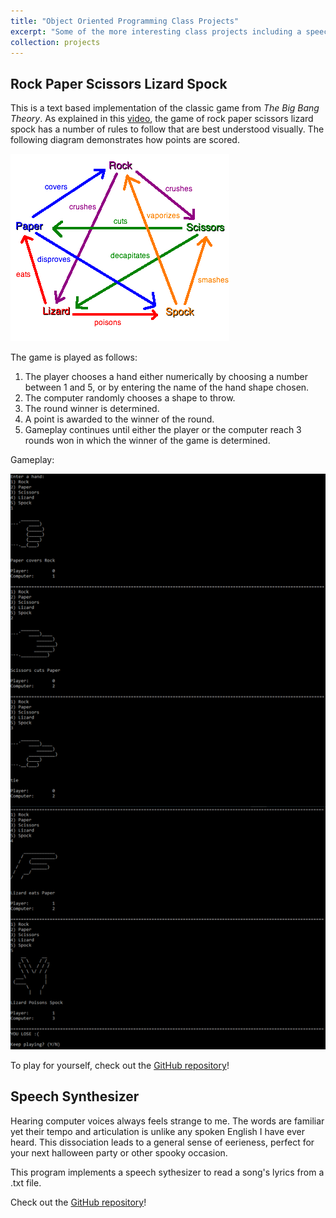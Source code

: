 ```yaml
---
title: "Object Oriented Programming Class Projects"
excerpt: "Some of the more interesting class projects including a speech synthesizer and a game from <i>The Big Bang Theory</i>"
collection: projects
---
```


Rock Paper Scissors Lizard Spock
-----
This is a text based implementation of the classic game from _The Big Bang Theory_. As explained in this <a href="https://youtu.be/x5Q6-wMx-K8?t=19" target="_blank">video</a>, the game of rock paper scissors lizard spock has a number of rules to follow that are best understood visually. The following diagram demonstrates how points are scored.

![Vectors pointing from winning to losing hand shapes](/images/rock-paper-scissors-lizard-spock.png)

The game is played as follows:

1. The player chooses a hand either numerically by choosing a number between 1 and 5, or by entering the name of the hand shape chosen.
2. The computer randomly chooses a shape to throw.
3. The round winner is determined.
4. A point is awarded to the winner of the round.
5. Gameplay continues until either the player or the computer reach 3 rounds won in which the winner of the game is determined.

Gameplay:

![text-based gameplay with ASCII art for hand shapes](/images/game.png)

To play for yourself, check out the <a href="https://github.com/noahcoleman42/RockPaperScissorsLizardSpock" target="_blank">GitHub repository</a>!

Speech Synthesizer
-----
Hearing computer voices always feels strange to me. The words are familiar yet their tempo and articulation is unlike any spoken English I have ever heard. This dissociation leads to a general sense of eerieness, perfect for your next halloween party or other spooky occasion.

This program implements a speech sythesizer to read a song's lyrics from a .txt file.

Check out the <a href="https://github.com/noahcoleman42/SpeechSynthesizer" target="_blank">GitHub repository</a>!
